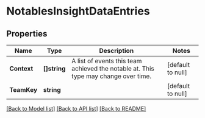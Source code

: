 # NotablesInsightDataEntries

## Properties
Name | Type | Description | Notes
------------ | ------------- | ------------- | -------------
**Context** | **[]string** | A list of events this team achieved the notable at. This type may change over time. | [default to null]
**TeamKey** | **string** |  | [default to null]

[[Back to Model list]](../README.md#documentation-for-models) [[Back to API list]](../README.md#documentation-for-api-endpoints) [[Back to README]](../README.md)


